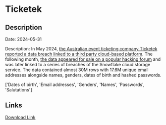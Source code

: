 # Ticketek

## Description

Date: 2024-05-31

Description:
In May 2024, <a href="https://www.abc.net.au/news/2024-05-31/ticketek-australia-cyber-security-data-breach-names-emails-leak/103921986" target="_blank" rel="noopener">the Australian event ticketing company Ticketek reported a data breach linked to a third party cloud-based platform</a>. The following month, <a href="https://techcrunch.com/2024/06/21/hacker-claims-to-have-30-million-customer-records-from-australian-ticket-seller-giant-teg/" target="_blank" rel="noopener">the data appeared for sale on a popular hacking forum</a> and was later linked to a series of breaches of the Snowflake cloud storage service. The data contained almost 30M rows with 17.6M unique email addresses alongside names, genders, dates of birth and hashed passwords.


['Dates of birth', 'Email addresses', 'Genders', 'Names', 'Passwords', 'Salutations']

## Links

[Download Link](https://link-to.net/1229997/169.73126358522873/dynamic/?r=dGlja2V0ZWsuY29tLmF1)